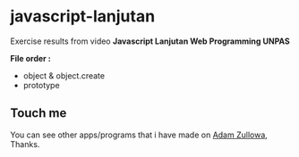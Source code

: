# javascript-lanjutan

Exercise results from video **Javascript Lanjutan Web Programming UNPAS**

**File order :**

- object & object.create
- prototype

## Touch me

You can see other apps/programs that i have made on <a href="https://adamzullowa06.github.io/">Adam Zullowa</a>, Thanks.
